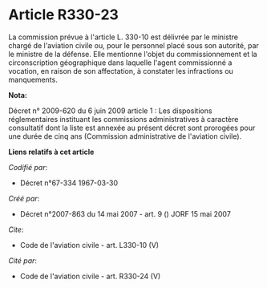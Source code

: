 # Article R330-23

La commission prévue à l'article L. 330-10 est délivrée par le ministre chargé de l'aviation civile ou, pour le personnel
placé sous son autorité, par le ministre de la défense. Elle mentionne l'objet du commissionnement et la circonscription
géographique dans laquelle l'agent commissionné a vocation, en raison de son affectation, à constater les infractions ou
manquements.

**Nota:**

Décret n° 2009-620 du 6 juin 2009 article 1 : Les dispositions réglementaires instituant les commissions administratives à
caractère consultatif dont la liste est annexée au présent décret sont prorogées pour une durée de cinq ans (Commission
administrative de l'aviation civile).

**Liens relatifs à cet article**

_Codifié par_:

  - Décret n°67-334 1967-03-30

_Créé par_:

  - Décret n°2007-863 du 14 mai 2007 - art. 9 () JORF 15 mai 2007

_Cite_:

  - Code de l'aviation civile - art. L330-10 (V)

_Cité par_:

  - Code de l'aviation civile - art. R330-24 (V)
